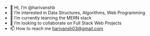 - 👋 Hi, I’m @harivanshb
- 👀 I’m interested in Data Structures, Algorithms, Web Programming
- 🌱 I’m currently learning the MERN stack
- 💞️ I’m looking to collaborate on Full Stack Web Projects
- 📫 How to reach me harivansh03@gmail.com

<!---
harivanshb/harivanshb is a ✨ special ✨ repository because its `README.md` (this file) appears on your GitHub profile.
You can click the Preview link to take a look at your changes.
--->
